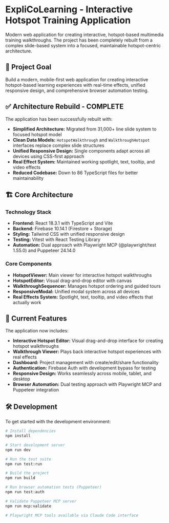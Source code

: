 # ExpliCoLearning - Interactive Hotspot Training Application

Modern web application for creating interactive, hotspot-based multimedia training walkthroughs. The project has been completely rebuilt from a complex slide-based system into a focused, maintainable hotspot-centric architecture.

## 🎯 Project Goal

Build a modern, mobile-first web application for creating interactive hotspot-based learning experiences with real-time effects, unified responsive design, and comprehensive browser automation testing.

## ✅ Architecture Rebuild - COMPLETE

The application has been successfully rebuilt with:
- **Simplified Architecture:** Migrated from 31,000+ line slide system to focused hotspot model
- **Clean Data Models:** `HotspotWalkthrough` and `WalkthroughHotspot` interfaces replace complex slide structures
- **Unified Responsive Design:** Single components adapt across all devices using CSS-first approach
- **Real Effect System:** Maintained working spotlight, text, tooltip, and video effects
- **Reduced Codebase:** Down to 86 TypeScript files for better maintainability

## 🏗️ Core Architecture

### Technology Stack
- **Frontend:** React 18.3.1 with TypeScript and Vite
- **Backend:** Firebase 10.14.1 (Firestore + Storage)
- **Styling:** Tailwind CSS with unified responsive design
- **Testing:** Vitest with React Testing Library
- **Automation:** Dual approach with Playwright MCP (@playwright/test 1.55.0) and Puppeteer 24.14.0

### Core Components
- **HotspotViewer:** Main viewer for interactive hotspot walkthroughs
- **HotspotEditor:** Visual drag-and-drop editor with canvas
- **WalkthroughSequencer:** Manages hotspot ordering and guided tours
- **ResponsiveModal:** Unified modal system across all devices
- **Real Effects System:** Spotlight, text, tooltip, and video effects that actually work

## 🚀 Current Features

The application now includes:
- **Interactive Hotspot Editor:** Visual drag-and-drop interface for creating hotspot walkthroughs
- **Walkthrough Viewer:** Plays back interactive hotspot experiences with real effects
- **Dashboard:** Project management with create/edit/share functionality
- **Authentication:** Firebase Auth with development bypass for testing
- **Responsive Design:** Works seamlessly across mobile, tablet, and desktop
- **Browser Automation:** Dual testing approach with Playwright MCP and Puppeteer integration

## 🛠️ Development

To get started with the development environment:

```bash
# Install dependencies
npm install

# Start development server
npm run dev

# Run the test suite
npm run test:run

# Build the project
npm run build

# Run browser automation tests (Puppeteer)
npm run test:auth

# Validate Puppeteer MCP server
npm run mcp:validate

# Playwright MCP tools available via Claude Code interface
```